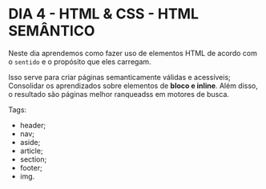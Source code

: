 # DIA 4 - HTML & CSS - HTML SEMÂNTICO

Neste dia aprendemos como fazer uso de elementos HTML de acordo com o `sentido` e o propósito que eles carregam.

Isso serve para criar páginas semanticamente válidas e acessíveis;
Consolidar os aprendizados sobre elementos de **bloco e inline**. Além disso, o resultado são páginas melhor ranqueadss em motores de busca.

Tags:

- header;
- nav;
- aside;
- article;
- section;
- footer;
- img.